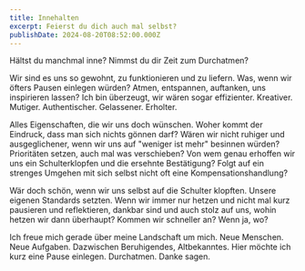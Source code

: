 ```yaml
---
title: Innehalten
excerpt: Feierst du dich auch mal selbst?
publishDate: 2024-08-20T08:52:00.000Z
---
```

Hältst du manchmal inne? Nimmst du dir Zeit zum Durchatmen?

Wir sind es uns so gewohnt, zu funktionieren und zu liefern. Was, wenn wir öfters Pausen einlegen würden? Atmen, entspannen, auftanken, uns inspirieren lassen? Ich bin überzeugt, wir wären sogar effizienter. Kreativer. Mutiger. Authentischer. Gelassener. Erholter.

Alles Eigenschaften, die wir uns doch wünschen. Woher kommt der Eindruck, dass man sich nichts gönnen darf? Wären wir nicht ruhiger und ausgeglichener, wenn wir uns auf "weniger ist mehr" besinnen würden? Prioritäten setzen, auch mal was verschieben? Von wem genau erhoffen wir uns ein Schulterklopfen und die ersehnte Bestätigung? Folgt auf ein strenges Umgehen mit sich selbst nicht oft eine Kompensationshandlung?

Wär doch schön, wenn wir uns selbst auf die Schulter klopften. Unsere eigenen Standards setzten. Wenn wir immer nur hetzen und nicht mal kurz pausieren und reflektieren, dankbar sind und auch stolz auf uns, wohin hetzen wir dann überhaupt? Kommen wir schneller an? Wenn ja, wo?

Ich freue mich gerade über meine Landschaft um mich. Neue Menschen. Neue Aufgaben. Dazwischen Beruhigendes, Altbekanntes. Hier möchte ich kurz eine Pause einlegen. Durchatmen. Danke sagen.
